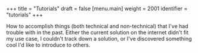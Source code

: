 +++
title = "Tutorials"
draft = false
[menu.main]
  weight = 2001
  identifier = "tutorials"
+++

How to accomplish things (both technical and non-technical) that I've had
trouble with in the past.
Either the current solution on the internet didn't fit my use case,
I couldn't track down a solution, or I've discovered something cool
I'd like to introduce to others.
